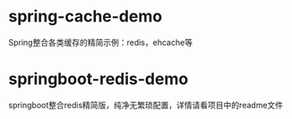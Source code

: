# spring-cache-demo
Spring整合各类缓存的精简示例：redis，ehcache等

# springboot-redis-demo
springboot整合redis精简版，纯净无繁琐配置，详情请看项目中的readme文件

